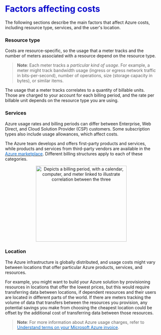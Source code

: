 <h1><strong><span style="color: #0000CD;">Factors affecting costs</span></strong></h1>

The following sections describe the main factors that affect Azure costs, including resource type, services, and the user's location.

### Resource type

Costs are resource-specific, so the usage that a meter tracks and the number of meters associated with a resource depend on the resource type.

> **Note**: Each meter tracks a *particular kind of usage*.  For example, a meter might track bandwidth usage (ingress or egress network traffic in bits-per-second), number of operations, size (storage capacity in bytes), or similar items.

The usage that a meter tracks correlates to a quantity of billable units. Those are charged to your account for each billing period, and the rate per billable unit depends on the resource type you are using.

### Services

Azure usage rates and billing periods can differ between Enterprise, Web Direct, and Cloud Solution Provider (CSP) customers. Some subscription types also include usage allowances, which affect costs.

The Azure team develops and offers first-party products and services, while products and services from third-party vendors are available in the <a href="https://azuremarketplace.microsoft.com" target="_blank"><span style="color: #0066cc;" color="#0066cc"> Azure marketplace</span></a>.  Different billing structures apply to each of these categories.

<p style="text-align:center;">
<img src="../Linked_Image_Files/0403-billing-period-graphic.png" width="300" height="250" alt="Depicts a billing period, with a calendar, computer, and meter linked to illustrate correlation between the three">
</p>

### Location

The Azure infrastructure is globally distributed, and usage costs might vary between locations that offer particular Azure products, services, and resources.

For example, you might want to build your Azure solution by provisioning resources in locations that offer the lowest prices, but this would require transferring data between locations, if dependent resources and their users are located in different parts of the world. If there are meters tracking the volume of data that transfers between the resources you provision, any potential savings you make from choosing the cheapest location could be offset by the additional cost of transferring data between those resources.

> **Note**: For more information about Azure usage charges, refer to <a href="https://docs.microsoft.com/en-us/azure/billing/billing-understand-your-invoice" target="_blank"><span style="color: #0066cc;" color="#0066cc"> Understand terms on your Microsoft Azure invoice</span></a>.